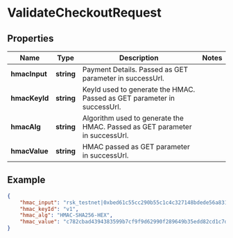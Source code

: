 # ValidateCheckoutRequest

## Properties
Name | Type | Description | Notes
------------ | ------------- | ------------- | -------------
**hmacInput** | **string** | Payment Details. Passed as GET parameter in successUrl. | 
**hmacKeyId** | **string** | KeyId used to generate the HMAC. Passed as GET parameter in successUrl. | 
**hmacAlg** | **string** | Algorithm used to generate the HMAC. Passed as GET parameter in successUrl. | 
**hmacValue** | **string** | HMAC passed as GET parameter in successUrl. | 


## Example

```json
{
    "hmac_input": "rsk_testnet|0xbed61c55cc290b55c1c4c327148bdede56a831f4|0xb9f624160bb2755aa25366cc307ed27e39a4f296|10|0|0x16e54beb3ea4b4206b62ca32b1d2cf4ad15d9af2234564c2166ff3ccc817d5c1",
    "hmac_keyId": "v1",
    "hmac_alg": "HMAC-SHA256-HEX",
    "hmac_value": "c782cbad4394383599b7cf9f9d62990f289649b35edd82cd1c7d58dd65e9fc03"
}
```